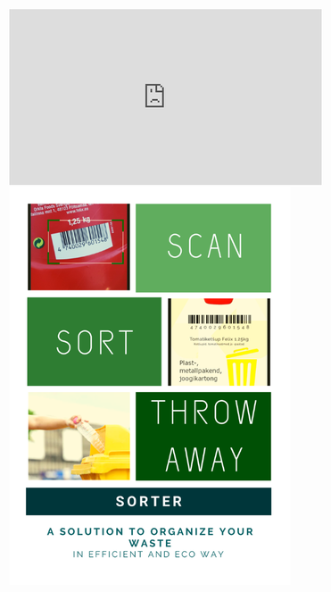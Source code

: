 <div align="center">
  <iframe width="560" height="315" src="https://www.youtube.com/embed/SYJO2_rM_jE" frameborder="0" allow="accelerometer; autoplay; encrypted-media; gyroscope; picture-in-picture" allowfullscreen></iframe>
  <img id="imgPoster" src="/assets/sorterPoster.png" alt="poster for sorter project" width="1000">
</div>
